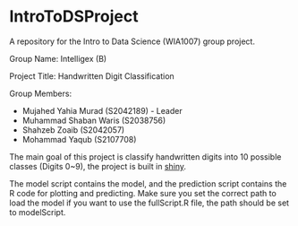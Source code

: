 # IntroToDSProject
A repository for the Intro to Data Science (WIA1007) group project.

Group Name: Intelligex (B)


Project Title: Handwritten Digit Classification


Group Members: 
  * Mujahed Yahia Murad (S2042189) - Leader
  * Muhammad Shaban Waris (S2038756)
  * Shahzeb Zoaib (S2042057)
  * Mohammad Yaqub (S2107708)
  
The main goal of this project is classify handwritten digits into 10 possible classes (Digits 0~9), the project is built in [shiny](https://shiny.rstudio.com "Title").


The model script contains the model, and the prediction script contains the R code for plotting and predicting. Make sure you set the correct path to load the model if you want to use the fullScript.R file, the path should be set to modelScript.

